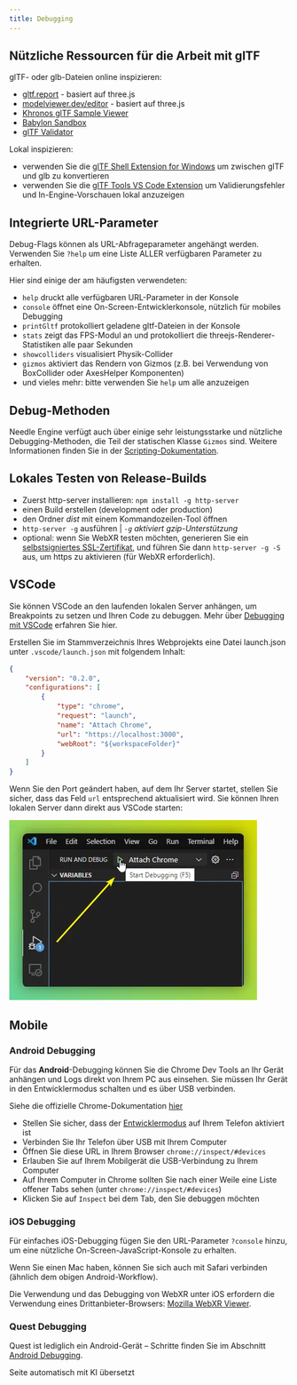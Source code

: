 ```yaml
---
title: Debugging
---
```


## Nützliche Ressourcen für die Arbeit mit glTF

glTF- oder glb-Dateien online inspizieren:
- [gltf.report](https://gltf.report/) - basiert auf three.js
- [modelviewer.dev/editor](https://modelviewer.dev/editor) - basiert auf three.js
- [Khronos glTF Sample Viewer](https://github.khronos.org/glTF-Sample-Viewer-Release/)
- [Babylon Sandbox](https://sandbox.babylonjs.com/)
- [glTF Validator](https://github.khronos.org/glTF-Validator/)

Lokal inspizieren:
- verwenden Sie die [glTF Shell Extension for Windows](https://apps.microsoft.com/store/detail/gltf-shell-extensions/9NPGVJ9N57MV?hl=en-us&gl=US) um zwischen glTF und glb zu konvertieren
- verwenden Sie die [glTF Tools VS Code Extension](https://marketplace.visualstudio.com/items?itemName=cesium.gltf-vscode) um Validierungsfehler und In-Engine-Vorschauen lokal anzuzeigen

## Integrierte URL-Parameter

Debug-Flags können als URL-Abfrageparameter angehängt werden.
Verwenden Sie ``?help`` um eine Liste ALLER verfügbaren Parameter zu erhalten.

Hier sind einige der am häufigsten verwendeten:

- ``help`` druckt alle verfügbaren URL-Parameter in der Konsole
- ``console`` öffnet eine On-Screen-Entwicklerkonsole, nützlich für mobiles Debugging
- ``printGltf`` protokolliert geladene gltf-Dateien in der Konsole
- ``stats`` zeigt das FPS-Modul an und protokolliert die threejs-Renderer-Statistiken alle paar Sekunden
- ``showcolliders`` visualisiert Physik-Collider
- ``gizmos`` aktiviert das Rendern von Gizmos (z.B. bei Verwendung von BoxCollider oder AxesHelper Komponenten)
- und vieles mehr: bitte verwenden Sie ``help`` um alle anzuzeigen

## Debug-Methoden

Needle Engine verfügt auch über einige sehr leistungsstarke und nützliche Debugging-Methoden, die Teil der statischen Klasse `Gizmos` sind. Weitere Informationen finden Sie in der [Scripting-Dokumentation](./scripting.md#gizmos).

## Lokales Testen von Release-Builds
- Zuerst http-server installieren: `npm install -g http-server`
- einen Build erstellen (development oder production)
- den Ordner *dist* mit einem Kommandozeilen-Tool öffnen
- `http-server -g` ausführen | *`-g` aktiviert gzip-Unterstützung*
- optional: wenn Sie WebXR testen möchten, generieren Sie ein [selbstsigniertes SSL-Zertifikat](https://stackoverflow.com/a/35231213), und führen Sie dann `http-server -g -S` aus, um https zu aktivieren (für WebXR erforderlich).

## VSCode

Sie können VSCode an den laufenden lokalen Server anhängen, um Breakpoints zu setzen und Ihren Code zu debuggen. Mehr über [Debugging mit VSCode](https://code.visualstudio.com/docs/editor/debugging) erfahren Sie hier.

Erstellen Sie im Stammverzeichnis Ihres Webprojekts eine Datei launch.json unter `.vscode/launch.json` mit folgendem Inhalt:
```json
{
    "version": "0.2.0",
    "configurations": [
        {
            "type": "chrome",
            "request": "launch",
            "name": "Attach Chrome",
            "url": "https://localhost:3000",
            "webRoot": "${workspaceFolder}"
        }
    ]
}
```

Wenn Sie den Port geändert haben, auf dem Ihr Server startet, stellen Sie sicher, dass das Feld `url` entsprechend aktualisiert wird.
Sie können Ihren lokalen Server dann direkt aus VSCode starten:

![](/debugging/vscode-start-debugging.webp)

## Mobile

### Android Debugging

Für das **Android**-Debugging können Sie die Chrome Dev Tools an Ihr Gerät anhängen und Logs direkt von Ihrem PC aus einsehen. Sie müssen Ihr Gerät in den Entwicklermodus schalten und es über USB verbinden.

Siehe die offizielle Chrome-Dokumentation [hier](https://developer.chrome.com/docs/devtools/remote-debugging/)
- Stellen Sie sicher, dass der [Entwicklermodus](https://developer.android.com/studio/debug/dev-options) auf Ihrem Telefon aktiviert ist
- Verbinden Sie Ihr Telefon über USB mit Ihrem Computer
- Öffnen Sie diese URL in Ihrem Browser ``chrome://inspect/#devices``
- Erlauben Sie auf Ihrem Mobilgerät die USB-Verbindung zu Ihrem Computer
- Auf Ihrem Computer in Chrome sollten Sie nach einer Weile eine Liste offener Tabs sehen (unter ``chrome://inspect/#devices``)
- Klicken Sie auf ``Inspect`` bei dem Tab, den Sie debuggen möchten

### iOS Debugging

Für einfaches iOS-Debugging fügen Sie den URL-Parameter ``?console`` hinzu, um eine nützliche On-Screen-JavaScript-Konsole zu erhalten.

Wenn Sie einen Mac haben, können Sie sich auch mit Safari verbinden (ähnlich dem obigen Android-Workflow).

Die Verwendung und das Debugging von WebXR unter iOS erfordern die Verwendung eines Drittanbieter-Browsers: [Mozilla WebXR Viewer](https://labs.mozilla.org/projects/webxr-viewer/).

### Quest Debugging

Quest ist lediglich ein Android-Gerät – Schritte finden Sie im Abschnitt [Android Debugging](#android-debugging).


Seite automatisch mit KI übersetzt